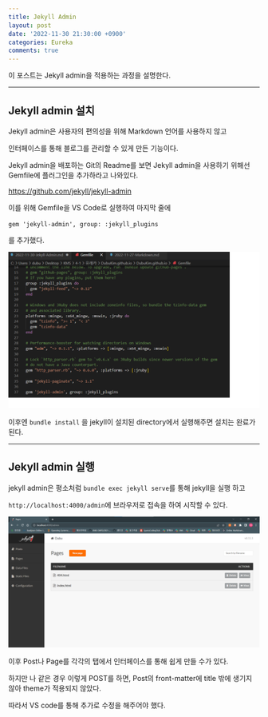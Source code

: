 ```yaml
---
title: Jekyll Admin
layout: post
date: '2022-11-30 21:30:00 +0900'
categories: Eureka
comments: true
---
```


이 포스트는 Jekyll admin을 적용하는 과정을 설명한다.

-------------------------------------------------------------------------

## Jekyll admin 설치

Jekyll admin은 사용자의 편의성을 위해 Markdown 언어를 사용하지 않고

인터페이스를 통해 블로그를 관리할 수 있게 만든 기능이다.

Jekyll admin을 배포하는 Git의 Readme를 보면 Jekyll admin을 사용하기 위해선 
Gemfile에 플러그인을 추가하라고 나와있다.

https://github.com/jekyll/jekyll-admin

이를 위해 Gemfile을 VS Code로 실행하여 마지막 줄에 

`gem 'jekyll-admin', group: :jekyll_plugins`

를 추가했다.

![Gemfile](../public/gemfile.png)

이후엔 `bundle install` 을 jekyll이 설치된 directory에서 실행해주면 설치는 완료가 된다.

---------------------------------------------------------------------------------------
## Jekyll admin 실행

jekyll admin은 평소처럼 `bundle exec jekyll serve`를 통해 jekyll을 실행 하고

`http://localhost:4000/admin`에 브라우저로 접속을 하여 시작할 수 있다.

![admin launch](../public/jekylladmin.png)

이후 Post나 Page를 각각의 탭에서 인터페이스를 통해  쉽게 만들 수가 있다.

하지만 나 같은 경우 이렇게 POST를 하면, Post의 front-matter에 title 밖에 생기지 않아 theme가 적용되지 않았다. 

따라서 VS code를 통해 추가로 수정을 해주어야 했다.